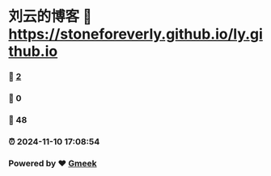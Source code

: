 # 刘云的博客 :link: https://stoneforeverly.github.io/ly.github.io 
### :page_facing_up: [2](https://stoneforeverly.github.io/ly.github.io/tag.html) 
### :speech_balloon: 0 
### :hibiscus: 48 
### :alarm_clock: 2024-11-10 17:08:54 
### Powered by :heart: [Gmeek](https://github.com/Meekdai/Gmeek)

